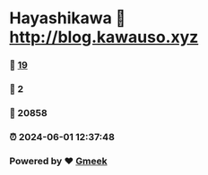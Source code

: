 # Hayashikawa :link: http://blog.kawauso.xyz 
### :page_facing_up: [19](http://blog.kawauso.xyz/tag.html) 
### :speech_balloon: 2 
### :hibiscus: 20858 
### :alarm_clock: 2024-06-01 12:37:48 
### Powered by :heart: [Gmeek](https://github.com/Meekdai/Gmeek)
